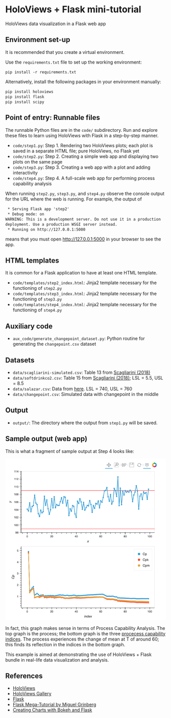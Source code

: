 # HoloViews + Flask mini-tutorial
HoloViews data visualization in a Flask web app

## Environment set-up
It is recommended that you create a virtual environment.

Use the `requirements.txt` file to set up the working environment:
```commandline
pip install -r requirements.txt
```

Alternatively, install the following packages in your environment manually:
```commandline
pip install holoviews
pip install flask
pip install scipy
```

## Point of entry: Runnable files
The runnable Python files are in the `code/` subdirectory.
Run and explore these files to learn using HoloViews with Flask in a step-by-step manner.

- `code/step1.py`: Step 1. Rendering two HoloViews plots; each plot is saved in a separate HTML file; pure HoloViews, no Flask yet
- `code/step2.py`: Step 2. Creating a simple web app and displaying two plots on the same page
- `code/step3.py`: Step 3. Creating a web app with a plot and adding interactivity
- `code/step4.py`: Step 4. A full-scale web app for performing process capability analysis

When running `step2.py`, `step3.py`, and `step4.py` observe the console output
for the URL where the web is running. For example, the output of
```commandline
 * Serving Flask app 'step2'
 * Debug mode: on
WARNING: This is a development server. Do not use it in a production deployment. Use a production WSGI server instead.
 * Running on http://127.0.0.1:5000
```
means that you must open http://127.0.0.1:5000 in your browser to see the app.

## HTML templates
It is common for a Flask application to have at least one HTML template.
- `code/templates/step2_index.html`: Jinja2 template necessary for the functioning of `step2.py`
- `code/templates/step3_index.html`: Jinja2 template necessary for the functioning of `step3.py`
- `code/templates/step4_index.html`: Jinja2 template necessary for the functioning of `step4.py`

## Auxiliary code
- `aux_code/generate_changepoint_dataset.py`: Python routine for generating the `changepoint.csv` dataset

## Datasets
- `data/scagliarini-simulated.csv`: Table 13 from [Scagliarini (2018)](http://amsacta.unibo.it/5413/1/Quaderni_2016_5_Scagliarini_Sequential.pdf)
- `data/softdrinkco2.csv`: Table 15 from [Scagliarini (2018)](http://amsacta.unibo.it/5413/1/Quaderni_2016_5_Scagliarini_Sequential.pdf); LSL = 5.5, USL = 8.5 
- `data/salazar.csv`: Data from
[here](https://towardsdatascience.com/process-capability-analysis-with-r-1a4ccc2d4270).
LSL = 740, USL = 760
- `data/changepoint.csv`: Simulated data with changepoint in the middle

## Output
- `output/`: The directory where the output from `step1.py` will be saved.

## Sample output (web app)
This is what a fragment of sample output at Step 4 looks like:

![Graphs for PCI with changepoint](assets/img/changepoint_plots.png "Changepoint + PCI")

In fact, this graph makes sense in terms of Process Capability Analysis.
The top graph is the process; the bottom graph is the three
[procecess capability indices](https://en.wikipedia.org/wiki/Process_capability_index).
The process experiences the change of mean at T of around 60;
this finds its reflection in the indices in the bottom graph.

This example is aimed at demonstrating the use of HoloViews + Flask bundle
in real-life data visualization and analysis.

## References
- [HoloViews](https://holoviews.org/index.html)
- [HoloViews Gallery](https://holoviews.org/gallery/)
- [Flask](https://flask.palletsprojects.com/en/2.2.x/)
- [Flask Mega-Tutorial by Miguel Grinberg](https://blog.miguelgrinberg.com/post/the-flask-mega-tutorial-part-i-hello-world)
- [Creating Charts with Bokeh and Flask](https://www.gcptutorials.com/post/creating-charts-with-bokeh-and-flask)
<!-- [YouTube Video (in Russian)](https://www.youtube.com/watch?v=tjY73jE2EiY) -->

